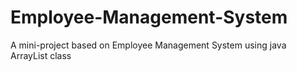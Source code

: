 # Employee-Management-System
A mini-project based on Employee Management System using java ArrayList class
